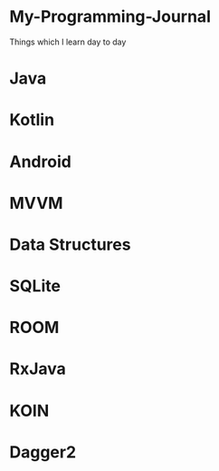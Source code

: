 # My-Programming-Journal
Things which I learn day to day

# Java

# Kotlin

# Android

# MVVM

# Data Structures

# SQLite

# ROOM

# RxJava

# KOIN

# Dagger2
